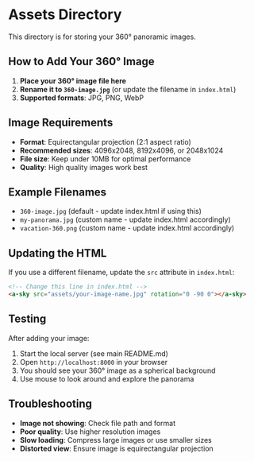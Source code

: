 # Assets Directory

This directory is for storing your 360° panoramic images.

## How to Add Your 360° Image

1. **Place your 360° image file here**
2. **Rename it to `360-image.jpg`** (or update the filename in `index.html`)
3. **Supported formats**: JPG, PNG, WebP

## Image Requirements

- **Format**: Equirectangular projection (2:1 aspect ratio)
- **Recommended sizes**: 4096x2048, 8192x4096, or 2048x1024
- **File size**: Keep under 10MB for optimal performance
- **Quality**: High quality images work best

## Example Filenames

- `360-image.jpg` (default - update index.html if using this)
- `my-panorama.jpg` (custom name - update index.html accordingly)
- `vacation-360.png` (custom name - update index.html accordingly)

## Updating the HTML

If you use a different filename, update the `src` attribute in `index.html`:

```html
<!-- Change this line in index.html -->
<a-sky src="assets/your-image-name.jpg" rotation="0 -90 0"></a-sky>
```

## Testing

After adding your image:
1. Start the local server (see main README.md)
2. Open `http://localhost:8000` in your browser
3. You should see your 360° image as a spherical background
4. Use mouse to look around and explore the panorama

## Troubleshooting

- **Image not showing**: Check file path and format
- **Poor quality**: Use higher resolution images
- **Slow loading**: Compress large images or use smaller sizes
- **Distorted view**: Ensure image is equirectangular projection
